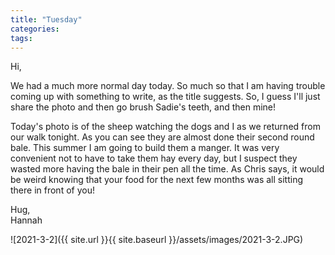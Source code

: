 ```yaml
---
title: "Tuesday"
categories:
tags:
---
```


Hi,

We had a much more normal day today. So much so that I am having trouble coming up with something to write, as the title suggests. So, I guess I'll just share the photo and then go brush Sadie's teeth, and then mine!

Today's photo is of the sheep watching the dogs and I as we returned from our walk tonight. As you can see they are almost done their second round bale. This summer I am going to build them a manger. It was very convenient not to have to take them hay every day, but I suspect they wasted more having the bale in their pen all the time. As Chris says, it would be weird knowing that your food for the next few months was all sitting there in front of you!

Hug,<br />
Hannah

![2021-3-2]({{ site.url }}{{ site.baseurl }}/assets/images/2021-3-2.JPG)